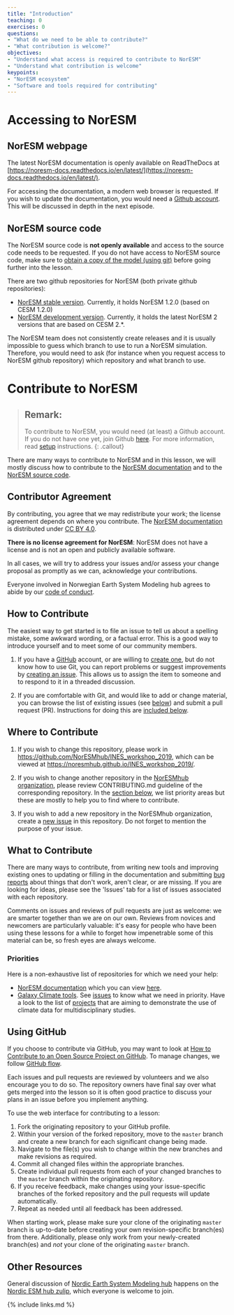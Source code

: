 ```yaml
---
title: "Introduction"
teaching: 0
exercises: 0
questions:
- "What do we need to be able to contribute?"
- "What contribution is welcome?"
objectives:
- "Understand what access is required to contribute to NorESM"
- "Understand what contribution is welcome"
keypoints:
- "NorESM ecosystem"
- "Software and tools required for contributing"
---
```


# Accessing to NorESM 

## NorESM webpage

The latest NorESM documentation is openly available on ReadTheDocs at [https://noresm-docs.readthedocs.io/en/latest/](https://noresm-docs.readthedocs.io/en/latest/). 

For accessing the documentation, a modern web browser is requested. If you wish to update the documentation, you would need a [Github account](https://github.com/). This will be discussed in depth in the next episode.

## NorESM source code

The NorESM source code is **not openly available** and access to the source code needs to be requested. If you do not have access to NorESM source code,  make sure to [obtain a copy of the model (using git)](https://noresm-docs.readthedocs.io/en/latest/gitbestpractice.html#gitbestpractice) before going further into the lesson.

There are two github repositories for NorESM (both private github repositories):

- [NorESM stable version](https://github.com/metno/noresm). Currently, it holds NorESM 1.2.0 (based on CESM 1.2.0)
- [NorESM development version](https://github.com/metno/noresm-dev). Currently, it holds the latest NorESM 2 versions that are based on CESM 2.*.

The NorESM team does not consistently create releases and it is usually impossible to guess which branch to use to run a NorESM simulation. Therefore, you would need to ask (for instance when you request access to NorESM github repository) which repository and what branch to use.

# Contribute to NorESM

> ## Remark:
>
> To contribute to NorESM, you would need (at least) a Github account. 
> If you do not have one yet, join Github [here](https://github.com/join).
> For more information, read [setup](../setup.html) instructions.
{: .callout}

There are many ways to contribute to NorESM and in this lesson, we will mostly discuss how to contribute to the [NorESM documentation](https://noresm-docs.readthedocs.io/en/latest/) and to the [NorESM source code](https://github.com/metno/noresm).

## Contributor Agreement

By contributing, you agree that we may redistribute your work; the license agreement depends on where you contribute. 
The [NorESM documentation](https://noresm-docs.readthedocs.io/en/latest/) is distributed under [CC BY 4.0](https://creativecommons.org/licenses/by/4.0/). 

**There is no license agreement for NorESM**: NorESM does not have a license and is not an open and publicly available software.

In all cases, we will try to address your issues and/or assess your change proposal as promptly as we can, acknowledge
your contributions.

Everyone involved in Norwegian Earth System Modeling hub agrees to abide by our [code of conduct](../CODE_OF_CONDUCT).

## How to Contribute

The easiest way to get started is to file an issue to tell us about a spelling mistake,
some awkward wording,
or a factual error.
This is a good way to introduce yourself
and to meet some of our community members.


1.  If you have a [GitHub][github] account,
    or are willing to [create one][github-join],
    but do not know how to use Git,
    you can report problems or suggest improvements by [creating an issue][issues].
    This allows us to assign the item to someone
    and to respond to it in a threaded discussion.

2.  If you are comfortable with Git,
    and would like to add or change material,
    you can browse the list of existing issues (see [below](#where-to-contribute))
	and submit a pull request (PR).
    Instructions for doing this are [included below](#using-github).

## Where to Contribute

1.  If you wish to change this repository,
    please work in <https://github.com/NorESMhub/INES_workshop_2019>,
    which can be viewed at <https://noresmhub.github.io/INES_workshop_2019/>.

2.  If you wish to change another repository in the [NorESMhub organization](https://github.com/NorESMhub),
    please review CONTRIBUTING.md guideline of the corresponding repository. In the 
	[section below](#what-to-contribute), we list priority areas but these are mostly
	to help you to find where to contribute.

3.  If you wish to add a new repository in the NorESMhub organization, 
    create a [new issue](https://github.com/NorESMhub/INES/issues/new)
	in this repository. Do not forget to mention the purpose of your issue.

## What to Contribute

There are many ways to contribute,
from writing new tools and improving existing ones
to updating or filling in the documentation
and submitting [bug reports][issues]
about things that don't work, aren't clear, or are missing.
If you are looking for ideas, please see the 'Issues' tab for
a list of issues associated with each repository.

Comments on issues and reviews of pull requests are just as welcome:
we are smarter together than we are on our own.
Reviews from novices and newcomers are particularly valuable:
it's easy for people who have been using these lessons for a while
to forget how impenetrable some of this material can be,
so fresh eyes are always welcome.

### Priorities

Here is a non-exhaustive list of repositories for which we need your help:

- [NorESM documentation](https://github.com/NorESMhub/NorESM-docs) which you can view [here](https://noresm-docs.readthedocs.io/en/latest/).
- [Galaxy Climate tools](https://github.com/NordicESMhub/galaxy-tools). See [issues](https://github.com/NordicESMhub/galaxy-tools/issues) to know what we need in priority. Have a look to the list of [projects](https://github.com/NordicESMhub/galaxy-tools/projects) that are aiming to demonstrate the use of climate data for multidisciplinary studies.

## Using GitHub

If you choose to contribute via GitHub, you may want to look at
[How to Contribute to an Open Source Project on GitHub][how-contribute].
To manage changes, we follow [GitHub flow][github-flow].

Each issues and pull requests are reviewed by volunteers and we also encourage you to do so.
The repository owners have final say over what gets merged into the lesson so it is often good practice to discuss your plans in an issue
before you implement anything.

To use the web interface for contributing to a lesson:

1.  Fork the originating repository to your GitHub profile.
2.  Within your version of the forked repository, move to the `master` branch and
create a new branch for each significant change being made.
3.  Navigate to the file(s) you wish to change within the new branches and make revisions as required.
4.  Commit all changed files within the appropriate branches.
5.  Create individual pull requests from each of your changed branches
to the `master` branch within the originating repository.
6.  If you receive feedback, make changes using your issue-specific branches of the forked
repository and the pull requests will update automatically.
7.  Repeat as needed until all feedback has been addressed.

When starting work, please make sure your clone of the originating `master` branch is up-to-date
before creating your own revision-specific branch(es) from there.
Additionally, please only work from your newly-created branch(es) and *not*
your clone of the originating `master` branch.


## Other Resources

General discussion of [Nordic Earth System Modeling hub][nordicesmhub-site]
happens on the [Nordic ESM hub zulip][nordicesmhub-zulip],
which everyone is welcome to join.

[nordicesmhub-zulip]: https://nordicesmhub.zulipchat.com/
[nordicesmhub-site]: https://nordicesmhub.github.io/
[github]: https://github.com
[github-flow]: https://guides.github.com/introduction/flow/
[github-join]: https://github.com/join
[how-contribute]: https://egghead.io/series/how-to-contribute-to-an-open-source-project-on-github
[issues]: https://guides.github.com/features/issues/


{% include links.md %}

